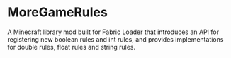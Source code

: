# MoreGameRules

A Minecraft library mod built for Fabric Loader that introduces an API for registering
new boolean rules and int rules, and provides implementations for double rules, float rules
and string rules.
